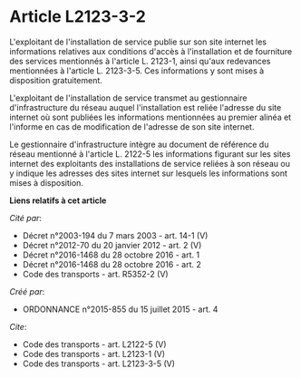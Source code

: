 # Article L2123-3-2

L'exploitant de l'installation de service publie sur son site internet les informations relatives aux conditions d'accès à
l'installation et de fourniture des services mentionnés à l'article L. 2123-1, ainsi qu'aux redevances mentionnées à
l'article L. 2123-3-5. Ces informations y sont mises à disposition gratuitement. 

L'exploitant de l'installation de service transmet au gestionnaire d'infrastructure du réseau auquel l'installation est
reliée l'adresse du site internet où sont publiées les informations mentionnées au premier alinéa et l'informe en cas de
modification de l'adresse de son site internet. 

Le gestionnaire d'infrastructure intègre au document de référence du réseau mentionné à l'article L. 2122-5 les informations
figurant sur les sites internet des exploitants des installations de service reliées à son réseau ou y indique les adresses
des sites internet sur lesquels les informations sont mises à disposition.

**Liens relatifs à cet article**

_Cité par_:

  - Décret n°2003-194 du 7 mars 2003 - art. 14-1 (V)
  - Décret n°2012-70 du 20 janvier 2012 - art. 2 (V)
  - Décret n°2016-1468 du 28 octobre 2016 - art. 1
  - Décret n°2016-1468 du 28 octobre 2016 - art. 2
  - Code des transports - art. R5352-2 (V)

_Créé par_:

  - ORDONNANCE n°2015-855 du 15 juillet 2015 - art. 4

_Cite_:

  - Code des transports - art. L2122-5 (V)
  - Code des transports - art. L2123-1 (V)
  - Code des transports - art. L2123-3-5 (V)
